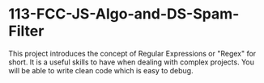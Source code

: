 # 113-FCC-JS-Algo-and-DS-Spam-Filter

This project introduces the concept of Regular Expressions or "Regex" for short.
It is a useful skills to have when dealing with complex projects. You will be able to write clean code which is easy to debug.
